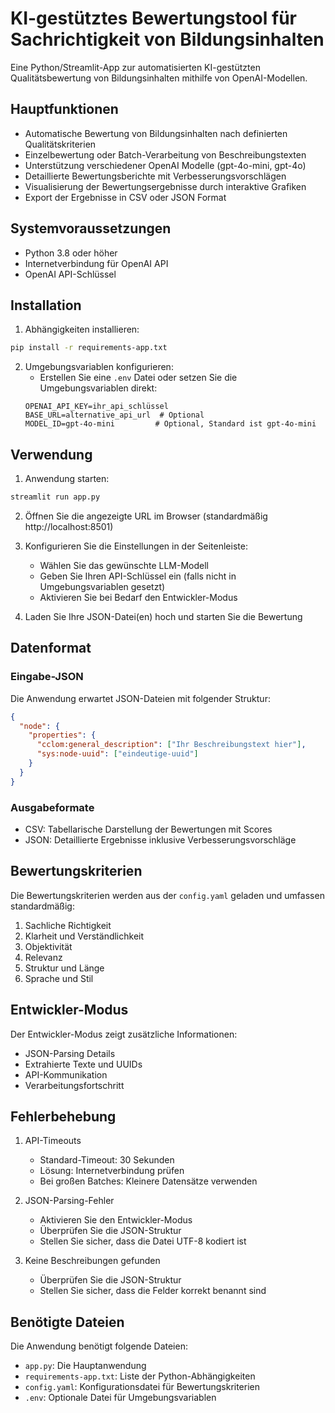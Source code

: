 # KI-gestütztes Bewertungstool für Sachrichtigkeit von Bildungsinhalten

Eine Python/Streamlit-App zur automatisierten KI-gestützten Qualitätsbewertung von Bildungsinhalten mithilfe von OpenAI-Modellen.

## Hauptfunktionen

- Automatische Bewertung von Bildungsinhalten nach definierten Qualitätskriterien
- Einzelbewertung oder Batch-Verarbeitung von Beschreibungstexten
- Unterstützung verschiedener OpenAI Modelle (gpt-4o-mini, gpt-4o)
- Detaillierte Bewertungsberichte mit Verbesserungsvorschlägen
- Visualisierung der Bewertungsergebnisse durch interaktive Grafiken
- Export der Ergebnisse in CSV oder JSON Format

## Systemvoraussetzungen

- Python 3.8 oder höher
- Internetverbindung für OpenAI API
- OpenAI API-Schlüssel

## Installation

1. Abhängigkeiten installieren:
```bash
pip install -r requirements-app.txt
```

2. Umgebungsvariablen konfigurieren:
   - Erstellen Sie eine `.env` Datei oder setzen Sie die Umgebungsvariablen direkt:
   ```
   OPENAI_API_KEY=ihr_api_schlüssel
   BASE_URL=alternative_api_url  # Optional
   MODEL_ID=gpt-4o-mini         # Optional, Standard ist gpt-4o-mini
   ```

## Verwendung

1. Anwendung starten:
```bash
streamlit run app.py
```

2. Öffnen Sie die angezeigte URL im Browser (standardmäßig http://localhost:8501)

3. Konfigurieren Sie die Einstellungen in der Seitenleiste:
   - Wählen Sie das gewünschte LLM-Modell
   - Geben Sie Ihren API-Schlüssel ein (falls nicht in Umgebungsvariablen gesetzt)
   - Aktivieren Sie bei Bedarf den Entwickler-Modus

4. Laden Sie Ihre JSON-Datei(en) hoch und starten Sie die Bewertung

## Datenformat

### Eingabe-JSON
Die Anwendung erwartet JSON-Dateien mit folgender Struktur:
```json
{
  "node": {
    "properties": {
      "cclom:general_description": ["Ihr Beschreibungstext hier"],
      "sys:node-uuid": ["eindeutige-uuid"]
    }
  }
}
```

### Ausgabeformate
- CSV: Tabellarische Darstellung der Bewertungen mit Scores
- JSON: Detaillierte Ergebnisse inklusive Verbesserungsvorschläge

## Bewertungskriterien

Die Bewertungskriterien werden aus der `config.yaml` geladen und umfassen standardmäßig:

1. Sachliche Richtigkeit
2. Klarheit und Verständlichkeit
3. Objektivität
4. Relevanz
5. Struktur und Länge
6. Sprache und Stil

## Entwickler-Modus

Der Entwickler-Modus zeigt zusätzliche Informationen:
- JSON-Parsing Details
- Extrahierte Texte und UUIDs
- API-Kommunikation
- Verarbeitungsfortschritt

## Fehlerbehebung

1. API-Timeouts
   - Standard-Timeout: 30 Sekunden
   - Lösung: Internetverbindung prüfen
   - Bei großen Batches: Kleinere Datensätze verwenden

2. JSON-Parsing-Fehler
   - Aktivieren Sie den Entwickler-Modus
   - Überprüfen Sie die JSON-Struktur
   - Stellen Sie sicher, dass die Datei UTF-8 kodiert ist

3. Keine Beschreibungen gefunden
   - Überprüfen Sie die JSON-Struktur
   - Stellen Sie sicher, dass die Felder korrekt benannt sind

## Benötigte Dateien

Die Anwendung benötigt folgende Dateien:
- `app.py`: Die Hauptanwendung
- `requirements-app.txt`: Liste der Python-Abhängigkeiten
- `config.yaml`: Konfigurationsdatei für Bewertungskriterien
- `.env`: Optionale Datei für Umgebungsvariablen
